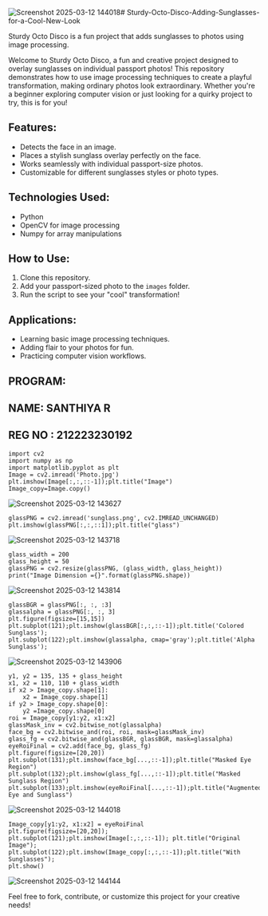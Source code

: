 ![Screenshot 2025-03-12 144018](https://github.com/user-attachments/assets/d9ae00e8-ec37-431a-9c13-e837c1aa4b4d)# Sturdy-Octo-Disco-Adding-Sunglasses-for-a-Cool-New-Look

Sturdy Octo Disco is a fun project that adds sunglasses to photos using image processing.

Welcome to Sturdy Octo Disco, a fun and creative project designed to overlay sunglasses on individual passport photos! This repository demonstrates how to use image processing techniques to create a playful transformation, making ordinary photos look extraordinary. Whether you're a beginner exploring computer vision or just looking for a quirky project to try, this is for you!

## Features:
- Detects the face in an image.
- Places a stylish sunglass overlay perfectly on the face.
- Works seamlessly with individual passport-size photos.
- Customizable for different sunglasses styles or photo types.

## Technologies Used:
- Python
- OpenCV for image processing
- Numpy for array manipulations

## How to Use:
1. Clone this repository.
2. Add your passport-sized photo to the `images` folder.
3. Run the script to see your "cool" transformation!

## Applications:
- Learning basic image processing techniques.
- Adding flair to your photos for fun.
- Practicing computer vision workflows.

## PROGRAM:
## NAME: SANTHIYA R
## REG NO : 212223230192

```
import cv2
import numpy as np
import matplotlib.pyplot as plt
Image = cv2.imread('Photo.jpg')
plt.imshow(Image[:,:,::-1]);plt.title("Image")
Image_copy=Image.copy()
```
![Screenshot 2025-03-12 143627](https://github.com/user-attachments/assets/73e3b5c8-c111-45f3-9b9e-ae94d2442199)

```
glassPNG = cv2.imread('sunglass.png', cv2.IMREAD_UNCHANGED)
plt.imshow(glassPNG[:,:,::1]);plt.title("glass")
```
![Screenshot 2025-03-12 143718](https://github.com/user-attachments/assets/1cbfed3f-13e9-46af-a019-9eeaee1a0dd4)
```
glass_width = 200
glass_height = 50
glassPNG = cv2.resize(glassPNG, (glass_width, glass_height))
print("Image Dimension ={}".format(glassPNG.shape))
```
![Screenshot 2025-03-12 143814](https://github.com/user-attachments/assets/28607db7-feff-46fc-b11d-58097d174ea5)
```
glassBGR = glassPNG[:, :, :3]
glassalpha = glassPNG[:, :, 3]
plt.figure(figsize=[15,15])
plt.subplot(121);plt.imshow(glassBGR[:,:,::-1]);plt.title('Colored Sunglass');
plt.subplot(122);plt.imshow(glassalpha, cmap='gray');plt.title('Alpha Sunglass');
```
![Screenshot 2025-03-12 143906](https://github.com/user-attachments/assets/a5f9dbd5-a869-4a4e-a951-65e97a1cd8be)
```
y1, y2 = 135, 135 + glass_height
x1, x2 = 110, 110 + glass_width
if x2 > Image_copy.shape[1]:
    x2 = Image_copy.shape[1]
if y2 > Image_copy.shape[0]:
    y2 =Image_copy.shape[0]
roi = Image_copy[y1:y2, x1:x2]
glassMask_inv = cv2.bitwise_not(glassalpha)
face_bg = cv2.bitwise_and(roi, roi, mask=glassMask_inv)
glass_fg = cv2.bitwise_and(glassBGR, glassBGR, mask=glassalpha)
eyeRoiFinal = cv2.add(face_bg, glass_fg)
plt.figure(figsize=[20,20])
plt.subplot(131);plt.imshow(face_bg[...,::-1]);plt.title("Masked Eye Region")
plt.subplot(132);plt.imshow(glass_fg[...,::-1]);plt.title("Masked Sunglass Region")
plt.subplot(133);plt.imshow(eyeRoiFinal[...,::-1]);plt.title("Augmented Eye and Sunglass")
```
![Screenshot 2025-03-12 144018](https://github.com/user-attachments/assets/5bb6a266-16b1-471b-9a9d-ae4fce32cc28)
```
Image_copy[y1:y2, x1:x2] = eyeRoiFinal
plt.figure(figsize=[20,20]);
plt.subplot(121);plt.imshow(Image[:,:,::-1]); plt.title("Original Image");
plt.subplot(122);plt.imshow(Image_copy[:,:,::-1]);plt.title("With Sunglasses");
plt.show()
```
![Screenshot 2025-03-12 144144](https://github.com/user-attachments/assets/95987fff-9783-47e3-9ac2-4256f5921227)

Feel free to fork, contribute, or customize this project for your creative needs!
